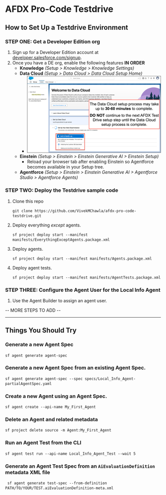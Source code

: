 # AFDX Pro-Code Testdrive

## How to Set Up a Testdrive Environment

### STEP ONE: Get a Developer Edition org
1. Sign up for a Developer Edition account at [developer.salesforce.com/signup](https://developer.salesforce.com/signup).
2. Once you have a DE org, enable the following features **IN ORDER**
   - **Knowledge** *(Setup > Knowledge > Knowledge Settings)*
   - **Data Cloud** *(Setup > Data Cloud > Data Cloud Setup Home)*
     - ![Data Cloud setup can take up to 30-60 minutes to complete. DO NOT proceed until the setup process is finished.](images/data-cloud-setup.png)
   - **Einstein** *(Setup > Einstein > Einstein Generative AI > Einstein Setup)*
     - Reload your browser tab after enabling Einstein so Agentforce becomes available in your Setup tree.
   - **Agentforce** *(Setup > Einstein > Einstein Generative AI > Agentforce Studio > Agentforce Agents)*

### STEP TWO: Deploy the Testdrive sample code
1. Clone this repo
   ```
   git clone https://github.com/VivekMChawla/afdx-pro-code-testdrive.git
   ```
2. Deploy everything *except* agents.
   ```
   sf project deploy start --manifest manifests/EverythingExceptAgents.package.xml
   ```
3. Deploy agents.
   ```
   sf project deploy start --manifest manifests/Agents.package.xml
   ```
4. Deploy agent tests.
   ```
   sf project deploy start --manifest manifests/AgentTests.package.xml
   ```

### STEP THREE: Configure the Agent User for the Local Info Agent
1. Use the Agent Builder to assign an agent user.

-- MORE STEPS TO ADD -- 

---

## Things You Should Try

### Generate a new Agent Spec
```
sf agent generate agent-spec
```
### Generate a new Agent Spec from an existing Agent Spec.
```
sf agent generate agent-spec --spec specs/Local_Info_Agent-partialAgentSpec.yaml 
```
### Create a new Agent using an Agent Spec.
```
sf agent create --api-name My_First_Agent
```
### Delete an Agent and related metadata
```
sf project delete source -m Agent:My_First_Agent  
```
### Run an Agent Test from the CLI
```
sf agent test run --api-name Local_Info_Agent_Test --wait 5
```
### Generate an Agent Test Spec from an `AiEvaluationDefinition` metadata XML file
```
 sf agent generate test-spec --from-definition PATH/TO/YOUR/TEST.aiEvaluationDefinition-meta.xml
```
